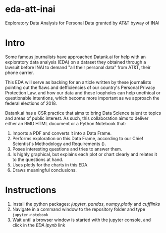 # eda-att-inai
Exploratory Data Analysis for Personal Data granted by AT&amp;T byway of INAI

# Intro
Some famous journalists have approached Datank.ai for help with an exploratory data analysis (EDA) on a dataset they obtained through a lawsuit before INAI to demand "all their personal data" from AT&T, their phone carrier.

This EDA will serve as backing for an article written by these journalists pointing out the flaws and defficiencies of our country's Personal Privacy Protection Law, and how our data and these loopholes can help unethical or questionable intentions, which become more important as we approach the federal elections of 2018.

Datank.ai has a CSR practice that aims to bring Data Science talent to topics and areas of public interest. As such, this collaboration aims to deliver either an RMD HTML document or a Python Notebook that:

1. Imports a PDF and converts it into a Data Frame.
2. Performs exploration on this Data Frame, according to our Chief Scientist's Methodology and Requirements ().
3. Poses interesting questions and tries to answer them.
4. Is highly graphical, but explains each plot or chart clearly and relates it to the questions at hand.
5. Uses plotly for the charts in this EDA.
6. Draws meaningful conclusions.

# Instructions
1. Install the python packages: _jupyter_, _pandas_, _numpy_,_plotly_ and _cufflinks_
2. Navigate in a command window to the repository folder and type `jupyter-notebook`
3. Wait until a browser window is started with the jupyter console, and click in the _EDA.ipynb_ link
